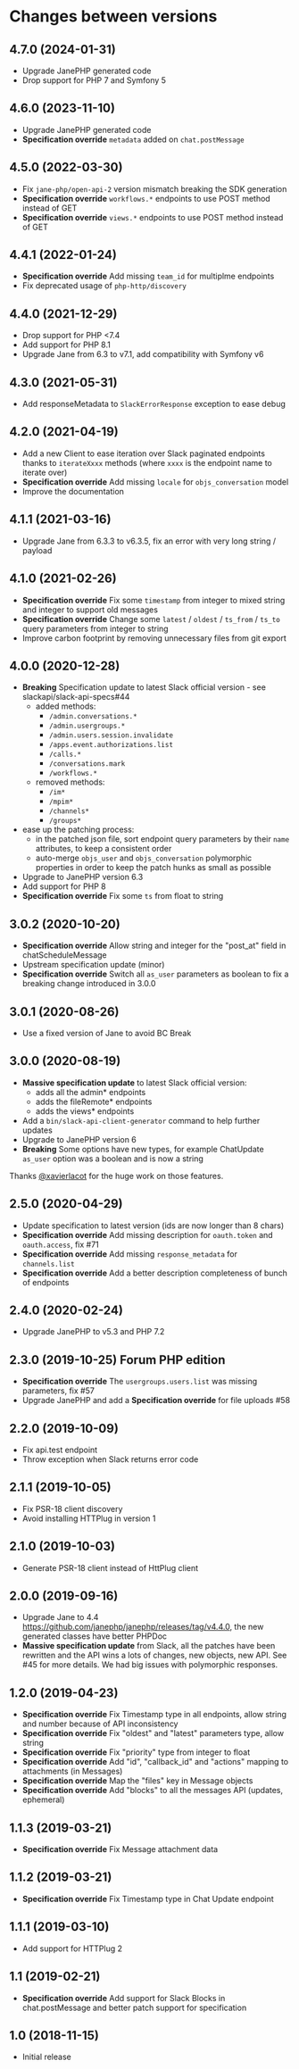 # Changes between versions

## 4.7.0 (2024-01-31)

* Upgrade JanePHP generated code
* Drop support for PHP 7 and Symfony 5

## 4.6.0 (2023-11-10)

* Upgrade JanePHP generated code
* **Specification override** `metadata` added on `chat.postMessage`

## 4.5.0 (2022-03-30)

* Fix `jane-php/open-api-2` version mismatch breaking the SDK generation
* **Specification override** `workflows.*` endpoints to use POST method instead of GET
* **Specification override** `views.*` endpoints to use POST method instead of GET

## 4.4.1 (2022-01-24)

* **Specification override** Add missing `team_id` for multiplme endpoints
* Fix deprecated usage of `php-http/discovery`

## 4.4.0 (2021-12-29)

* Drop support for PHP <7.4
* Add support for PHP 8.1
* Upgrade Jane from 6.3 to v7.1, add compatibility with Symfony v6

## 4.3.0 (2021-05-31)

* Add responseMetadata to `SlackErrorResponse` exception to ease debug

## 4.2.0 (2021-04-19)

* Add a new Client to ease iteration over Slack paginated endpoints thanks to `iterateXxxx` methods (where `xxxx` is the endpoint name to iterate over)
* **Specification override** Add missing `locale` for `objs_conversation` model
* Improve the documentation

## 4.1.1 (2021-03-16)

* Upgrade Jane from 6.3.3 to v6.3.5, fix an error with very long string / payload

## 4.1.0 (2021-02-26)

* **Specification override** Fix some `timestamp` from integer to mixed string and integer to support old messages
* **Specification override** Change some `latest` / `oldest` / `ts_from` / `ts_to` query parameters from integer to string
* Improve carbon footprint by removing unnecessary files from git export

## 4.0.0 (2020-12-28)

* **Breaking** Specification update to latest Slack official version - see slackapi/slack-api-specs#44
  * added methods:
    * `/admin.conversations.*`
    * `/admin.usergroups.*`
    * `/admin.users.session.invalidate`
    * `/apps.event.authorizations.list`
    * `/calls.*`
    * `/conversations.mark`
    * `/workflows.*`
  * removed methods:
    * `/im*`
    * `/mpim*`
    * `/channels*`
    * `/groups*`
* ease up the patching process:
  * in the patched json file, sort endpoint query parameters by their `name` attributes, to keep a consistent order
  * auto-merge `objs_user` and `objs_conversation` polymorphic properties in order to keep the patch hunks as small as possible
* Upgrade to JanePHP version 6.3
* Add support for PHP 8
* **Specification override** Fix some `ts` from float to string

## 3.0.2 (2020-10-20)

* **Specification override** Allow string and integer for the "post_at" field in chatScheduleMessage
* Upstream specification update (minor)
* **Specification override** Switch all `as_user` parameters as boolean to fix a breaking change introduced in 3.0.0

## 3.0.1 (2020-08-26)

* Use a fixed version of Jane to avoid BC Break

## 3.0.0 (2020-08-19)

* **Massive specification update** to latest Slack official version:
  * adds all the admin* endpoints
  * adds the fileRemote* endpoints
  * adds the views* endpoints
* Add a `bin/slack-api-client-generator` command to help further updates
* Upgrade to JanePHP version 6
* **Breaking** Some options have new types, for example ChatUpdate `as_user` option was a boolean and is now a string

Thanks [@xavierlacot](https://github.com/xavierlacot) for the huge work on those features.

## 2.5.0 (2020-04-29)

* Update specification to latest version (ids are now longer than 8 chars)
* **Specification override** Add missing description for `oauth.token` and `oauth.access`, fix #71
* **Specification override** Add missing `response_metadata` for `channels.list`
* **Specification override** Add a better description completeness of bunch of endpoints

## 2.4.0 (2020-02-24)

* Upgrade JanePHP to v5.3 and PHP 7.2

## 2.3.0 (2019-10-25) Forum PHP edition

* **Specification override** The `usergroups.users.list` was missing parameters, fix #57
* Upgrade JanePHP and add a **Specification override** for file uploads #58

## 2.2.0 (2019-10-09)

* Fix api.test endpoint
* Throw exception when Slack returns error code

## 2.1.1 (2019-10-05)

* Fix PSR-18 client discovery
* Avoid installing HTTPlug in version 1

## 2.1.0 (2019-10-03)

* Generate PSR-18 client instead of HttPlug client

## 2.0.0 (2019-09-16)

* Upgrade Jane to 4.4 https://github.com/janephp/janephp/releases/tag/v4.4.0, the new generated classes have better PHPDoc
* **Massive specification update** from Slack, all the patches have been rewritten and the API wins a lots of changes, new objects, new API. See #45 for more details. We had big issues with polymorphic responses.

## 1.2.0 (2019-04-23)

* **Specification override** Fix Timestamp type in all endpoints, allow string and number because of API inconsistency
* **Specification override** Fix "oldest" and "latest" parameters type, allow string
* **Specification override** Fix "priority" type from integer to float
* **Specification override** Add "id", "callback_id" and "actions" mapping to attachments (in Messages)
* **Specification override** Map the "files" key in Message objects
* **Specification override** Add "blocks" to all the messages API (updates, ephemeral)

## 1.1.3 (2019-03-21)

* **Specification override** Fix Message attachment data

## 1.1.2 (2019-03-21)

* **Specification override** Fix Timestamp type in Chat Update endpoint

## 1.1.1 (2019-03-10)

* Add support for HTTPlug 2

## 1.1 (2019-02-21)

* **Specification override** Add support for Slack Blocks in chat.postMessage and better patch support for specification

## 1.0 (2018-11-15)

* Initial release

